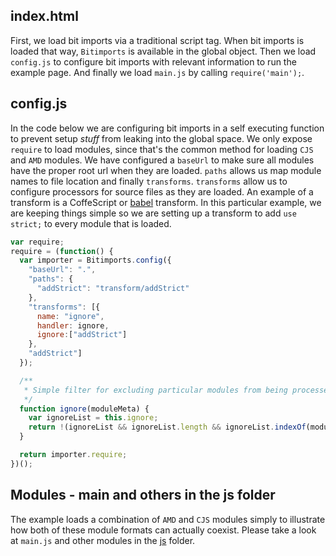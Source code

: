 ## index.html

First, we load bit imports via a traditional script tag. When bit imports is loaded that way, `Bitimports` is available in the global object. Then we load `config.js` to configure bit imports with relevant information to run the example page.  And finally we load `main.js` by calling `require('main');`.

## config.js

In the code below we are configuring bit imports in a self executing function to prevent setup *stuff* from leaking into the global space. We only expose `require` to load modules, since that's the common method for loading `CJS` and `AMD` modules.  We have configured a `baseUrl` to make sure all modules have the proper root url when they are loaded.  `paths` allows us map module names to file location and finally `transforms`. `transforms` allow us to configure processors for source files as they are loaded. An example of a transform is a CoffeScript or [babel](https://github.com/babel/babel) transform.  In this particular example, we are keeping things simple so we are setting up a transform to add `use strict;` to every module that is loaded.

``` javascript
var require;
require = (function() {
  var importer = Bitimports.config({
    "baseUrl": ".",
    "paths": {
      "addStrict": "transform/addStrict"
    },
    "transforms": [{
      name: "ignore",
      handler: ignore,
      ignore:["addStrict"]
    },
    "addStrict"]
  });

  /**
   * Simple filter for excluding particular modules from being processed by the transformation pipeline.
   */
  function ignore(moduleMeta) {
    var ignoreList = this.ignore;
    return !(ignoreList && ignoreList.length && ignoreList.indexOf(moduleMeta.name) !== -1);
  }

  return importer.require;
})();
```

## Modules - main and others in the js folder

The example loads a combination of `AMD` and `CJS` modules simply to illustrate how both of these module formats can actually coexist. Please take a look at `main.js` and other modules in the [js](js) folder.
